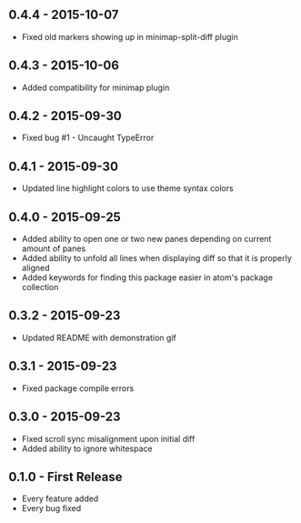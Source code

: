 ## 0.4.4 - 2015-10-07
* Fixed old markers showing up in minimap-split-diff plugin

## 0.4.3 - 2015-10-06
* Added compatibility for minimap plugin

## 0.4.2 - 2015-09-30
* Fixed bug #1 - Uncaught TypeError

## 0.4.1 - 2015-09-30
* Updated line highlight colors to use theme syntax colors

## 0.4.0 - 2015-09-25
* Added ability to open one or two new panes depending on current amount of panes
* Added ability to unfold all lines when displaying diff so that it is properly aligned
* Added keywords for finding this package easier in atom's package collection

## 0.3.2 - 2015-09-23
* Updated README with demonstration gif

## 0.3.1 - 2015-09-23
* Fixed package compile errors

## 0.3.0 - 2015-09-23
* Fixed scroll sync misalignment upon initial diff
* Added ability to ignore whitespace

## 0.1.0 - First Release
* Every feature added
* Every bug fixed
